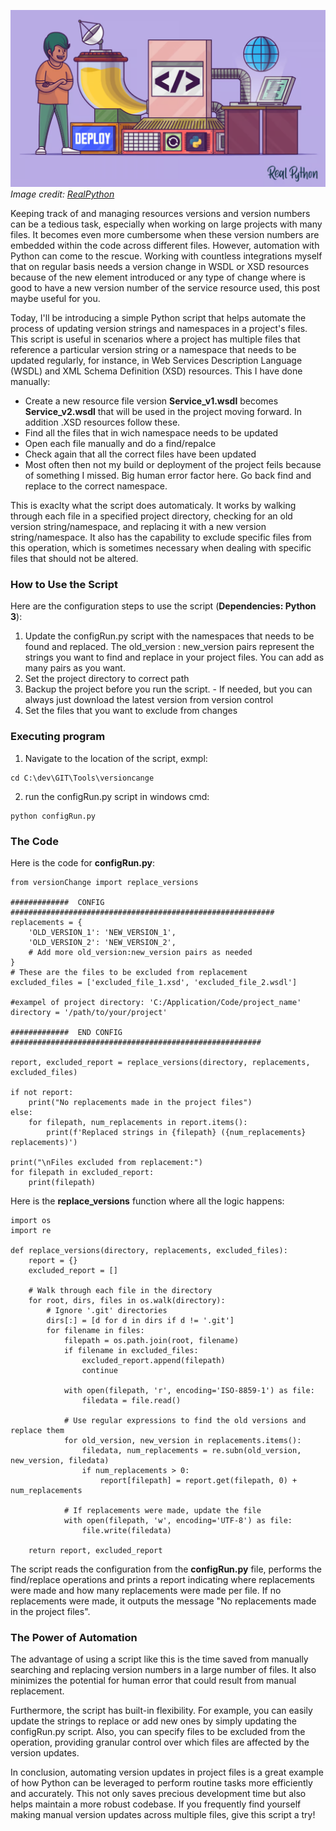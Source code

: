 <!---
---
layout: post
title: Automate resources version updates in project files with Python
categories: Python automation
tags: [Python, automation, resource version control]
author: denzza
---
-->


![python-automation](/images/2023-05-31-automate-resources-version-updates-in-project-files-with-python/PythonAutomation.png)
*Image credit: [RealPython](https://realpython.com/python-web-applications/)*

Keeping track of and managing resources versions and version numbers can be a tedious task, especially when working on large projects with many files. It becomes even more cumbersome when these version numbers are embedded within the code across different files. However, automation with Python can come to the rescue.
Working with countless integrations myself that on regular basis needs a version change in WSDL or XSD resources because of the new element introduced or any type of change where is good to have a new version number of the service resource used, this post maybe useful for you. 

Today, I'll be introducing a simple Python script that helps automate the process of updating version strings and namespaces in a project's files. This script is useful in scenarios where a project has multiple files that reference a particular version string or a namespace that needs to be updated regularly, for instance, in Web Services Description Language (WSDL) and XML Schema Definition (XSD) resources.
This I have done manually:
- Create a new resource file version **Service_v1.wsdl** becomes **Service_v2.wsdl** that will be used in the project moving forward. In addition .XSD resources follow these.
- Find all the files that in wich namespace needs to be updated
- Open each file manually and do a find/repalce
- Check again that all the correct files have been updated
- Most often then not my build or deployment of the project feils because of something I missed. Big human error factor here. Go back find and replace to the correct namespace. 

This is exaclty what the script does automaticaly.
It works by walking through each file in a specified project directory, checking for an old version string/namespace, and replacing it with a new version string/namespace. It also has the capability to exclude specific files from this operation, which is sometimes necessary when dealing with specific files that should not be altered.

### How to Use the Script ###

Here are the configuration steps to use the script (**Dependencies: Python 3**):

1. Update the configRun.py script with the namespaces that needs to be found and replaced. The old_version : new_version pairs represent the strings you want to find and replace in your project files. You can add as many pairs as you want.
2. Set the project directory to correct path
3. Backup the project before you run the script. - If needed, but you can always just download the latest version from version control
4. Set the files that you want to exclude from changes

### Executing program ###
1. Navigate to the location of the script, exmpl: 
```
cd C:\dev\GIT\Tools\versioncange
```

2. run the configRun.py script in windows cmd:
```
python configRun.py
```

### The Code ###

Here is the code for **configRun.py**: 
```
from versionChange import replace_versions

#############  CONFIG  ###########################################################
replacements = {
    'OLD_VERSION_1': 'NEW_VERSION_1',
    'OLD_VERSION_2': 'NEW_VERSION_2',
    # Add more old_version:new_version pairs as needed
}
# These are the files to be excluded from replacement
excluded_files = ['excluded_file_1.xsd', 'excluded_file_2.wsdl']

#exampel of project directory: 'C:/Application/Code/project_name' 
directory = '/path/to/your/project'

#############  END CONFIG  ########################################################

report, excluded_report = replace_versions(directory, replacements, excluded_files)

if not report:
    print("No replacements made in the project files")
else:
    for filepath, num_replacements in report.items():
        print(f'Replaced strings in {filepath} ({num_replacements} replacements)')

print("\nFiles excluded from replacement:")
for filepath in excluded_report:
    print(filepath)
```

Here is the **replace_versions** function where all the logic happens:

```
import os
import re

def replace_versions(directory, replacements, excluded_files):
    report = {}
    excluded_report = []

    # Walk through each file in the directory
    for root, dirs, files in os.walk(directory):
        # Ignore '.git' directories
        dirs[:] = [d for d in dirs if d != '.git']
        for filename in files:
            filepath = os.path.join(root, filename)
            if filename in excluded_files:
                excluded_report.append(filepath)
                continue

            with open(filepath, 'r', encoding='ISO-8859-1') as file:
                filedata = file.read()

            # Use regular expressions to find the old versions and replace them
            for old_version, new_version in replacements.items():
                filedata, num_replacements = re.subn(old_version, new_version, filedata)
                if num_replacements > 0:
                    report[filepath] = report.get(filepath, 0) + num_replacements

            # If replacements were made, update the file
            with open(filepath, 'w', encoding='UTF-8') as file:
                file.write(filedata)

    return report, excluded_report
```
 

The script reads the configuration from the **configRun.py** file, performs the find/replace operations and prints a report indicating where replacements were made and how many replacements were made per file. If no replacements were made, it outputs the message "No replacements made in the project files".

### The Power of Automation ###
The advantage of using a script like this is the time saved from manually searching and replacing version numbers in a large number of files. It also minimizes the potential for human error that could result from manual replacement.

Furthermore, the script has built-in flexibility. For example, you can easily update the strings to replace or add new ones by simply updating the configRun.py script. Also, you can specify files to be excluded from the operation, providing granular control over which files are affected by the version updates.

In conclusion, automating version updates in project files is a great example of how Python can be leveraged to perform routine tasks more efficiently and accurately. This not only saves precious development time but also helps maintain a more robust codebase. If you frequently find yourself making manual version updates across multiple files, give this script a try!
